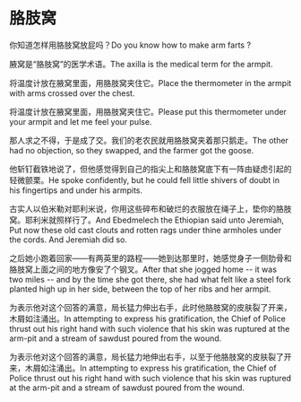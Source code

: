 # 胳肢窝

<p><span class="chinese">你知道怎样用胳肢窝放屁吗？</span><span class="english">Do you know how to make arm farts ?</span></p>

<p><span class="chinese">腋窝是“胳肢窝”的医学术语。</span><span class="english">The axilla is the medical term for the armpit.</span></p>

<p><span class="chinese">将温度计放在腋窝里面，用胳肢窝夹住它。</span><span class="english">Place the thermometer in the armpit with arms crossed over the chest.</span></p>

<p><span class="chinese">将温度计放在腋窝里面，用胳肢窝夹住它。</span><span class="english">Please put this thermometer under your armpit and let me feel your pulse.</span></p>

<p><span class="chinese">那人求之不得，于是成了交。我们的老农民就用胳肢窝夹着那只鹅走。</span><span class="english">The other had no objection, so they swapped, and the farmer got the goose.</span></p>

<p><span class="chinese">他斩钉截铁地说了，但他感觉得到自己的指尖上和胳肢窝底下有一阵由疑虑引起的轻微颤栗。</span><span class="english">He spoke confidently, but he could fell little shivers of doubt in his fingertips and under his armpits.</span></p>

<p><span class="chinese">古实人以伯米勒对耶利米说，你用这些碎布和破烂的衣服放在绳子上，垫你的胳肢窝。耶利米就照样行了。</span><span class="english">And Ebedmelech the Ethiopian said unto Jeremiah, Put now these old cast clouts and rotten rags under thine armholes under the cords. And Jeremiah did so.</span></p>

<p><span class="chinese">之后她小跑着回家——有两英里的路程——她到达那里时，她感觉身子一侧肋骨和胳肢窝上面之间的地方像安了个钢叉。</span><span class="english">After that she jogged home -- it was two miles -- and by the time she got there, she had what felt like a steel fork planted high up in her side, between the top of her ribs and her armpit.</span></p>

<p><span class="chinese">为表示他对这个回答的满意，局长猛力伸出右手，此时他胳肢窝的皮肤裂了开来，木屑如注涌出。</span><span class="english">In attempting to express his gratification, the Chief of Police thrust out his right hand with such violence that his skin was ruptured at the arm-pit and a stream of sawdust poured from the wound.</span></p>

<p><span class="chinese">为表示他对这个回答的满意，局长猛力地伸出右手，以至于他胳肢窝的皮肤裂了开来，木屑如注涌出。</span><span class="english">In attempting to express his gratification, the Chief of Police  thrust out his right hand with such violence that his skin was  ruptured at the arm-pit and a stream of sawdust poured from the  wound.</span></p>

